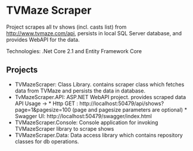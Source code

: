 # TVMaze Scraper
Project scrapes all tv shows (incl. casts list) from http://www.tvmaze.com/api, persists in local SQL Server database, and provides WebAPI for the data.

Technologies: .Net Core 2.1 and Entity Framework Core

## Projects
  * TVMazeScraper: Class Library. contains scraper class which fetches data from TVMaze and persists the data in database. 
  * TvMazeScraper.API: ASP.NET WebAPI project. provides scraped data
    API Usage ->
          * Http GET : http://localhost:50479/api/shows?page=1&pagesize=100 (page and pagesize parameters are optional)
          * Swagger UI: http://localhost:50479/swagger/index.html
  * TVMazeScraper.Console: Console application for invoking TVMazeScraper library to scrape shows
  * TVMazeScraper.Data: Data access library which contains repository classes for db operations.